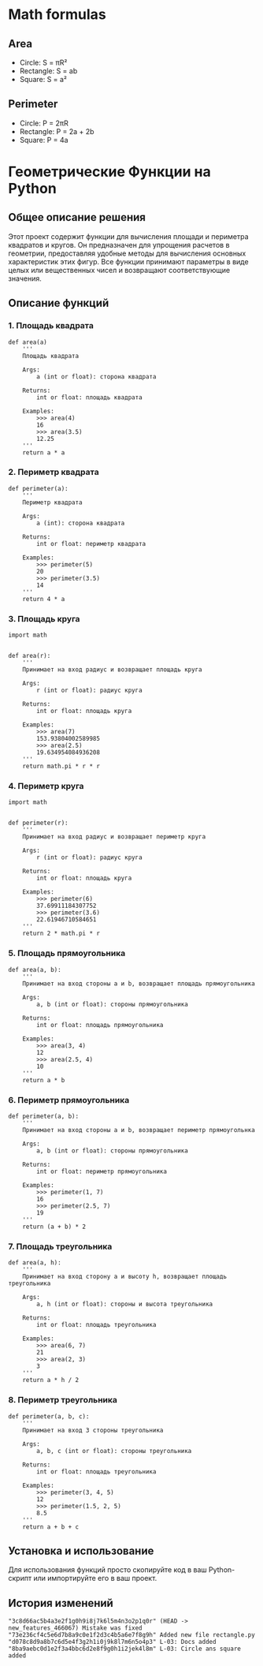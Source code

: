 # Math formulas
## Area
- Circle: S = πR²
- Rectangle: S = ab
- Square: S = a²

## Perimeter
- Circle: P = 2πR
- Rectangle: P = 2a + 2b
- Square: P = 4a

# Геометрические Функции на Python

## Общее описание решения

Этот проект содержит функции для вычисления площади и периметра квадратов и кругов. Он предназначен для упрощения расчетов в геометрии, предоставляя удобные методы для вычисления основных характеристик этих фигур. Все функции принимают параметры в виде целых или вещественных чисел и возвращают соответствующие значения.

## Описание функций
### 1. Площадь квадрата

```
def area(a)
    '''
    Площадь квадрата

    Args:
        a (int or float): сторона квадрата

    Returns:
        int or float: площадь квадрата

    Examples:
        >>> area(4)
        16
        >>> area(3.5)
        12.25
    '''
    return a * a
```
### 2. Периметр квадрата
```
def perimeter(a):
    '''
    Периметр квадрата

    Args:
        a (int): сторона квадрата

    Returns:
        int or float: периметр квадрата

    Examples:
        >>> perimeter(5)
        20
        >>> perimeter(3.5)
        14
    '''
    return 4 * a
```
### 3. Площадь круга
```
import math


def area(r):
    '''
    Принимает на вход радиус и возвращает площадь круга

    Args:
        r (int or float): радиус круга

    Returns:
        int or float: площадь круга

    Examples:
        >>> area(7)
        153.93804002589985
        >>> area(2.5)
        19.634954084936208
    '''
    return math.pi * r * r
```
### 4. Периметр круга
```
import math


def perimeter(r):
    '''
    Принимает на вход радиус и возвращает периметр круга

    Args:
        r (int or float): радиус круга

    Returns:
        int or float: площадь круга

    Examples:
        >>> perimeter(6)
        37.69911184307752
        >>> perimeter(3.6)
        22.61946710584651
    '''
    return 2 * math.pi * r
```
### 5. Площадь прямоугольника
```
def area(a, b):
    '''
    Принимает на вход стороны a и b, возвращает площадь прямоугольника

    Args:
        a, b (int or float): стороны прямоугольника

    Returns:
        int or float: площадь прямоугольника

    Examples:
        >>> area(3, 4)
        12
        >>> area(2.5, 4)
        10
    '''
    return a * b
```
### 6. Периметр прямоугольника
```
def perimeter(a, b):
    '''
    Принимает на вход стороны а и b, возвращает периметр прямоугольнка

    Args:
        a, b (int or float): стороны прямоугольника

    Returns:
        int or float: периметр прямоугольника

    Examples:
        >>> perimeter(1, 7)
        16
        >>> perimeter(2.5, 7)
        19
    '''
    return (a + b) * 2
```
### 7. Площадь треугольника
```
def area(a, h):
    '''
    Принимает на вход сторону а и высоту h, возвращает площадь треугольника

    Args:
        a, h (int or float): стороны и высота треугольника

    Returns:
        int or float: площадь треугольника

    Examples:
        >>> area(6, 7)
        21
        >>> area(2, 3)
        3
    '''
    return a * h / 2
```
### 8. Периметр треугольника
```
def perimeter(a, b, c):
    '''
    Принимает на вход 3 стороны треугольника

    Args:
        a, b, c (int or float): стороны треугольника

    Returns:
        int or float: площадь треугольника

    Examples:
        >>> perimeter(3, 4, 5)
        12
        >>> perimeter(1.5, 2, 5)
        8.5
    '''
    return a + b + c
```

## Установка и использование
Для использования функций просто скопируйте код в ваш Python-скрипт или импортируйте его в ваш проект.
## История изменений
``` 
"3c8d66ac5b4a3e2f1g0h9i8j7k6l5m4n3o2p1q0r" (HEAD -> new_features_466067) Mistake was fixed
"73e236cf4c5e6d7b8a9c0e1f2d3c4b5a6e7f8g9h" Added new file rectangle.py
"d078c8d9a8b7c6d5e4f3g2h1i0j9k8l7m6n5o4p3" L-03: Docs added
"8ba9aebc0d1e2f3a4bbc6d2e8f9g0h1i2jek4l8m" L-03: Circle ans square added
```
